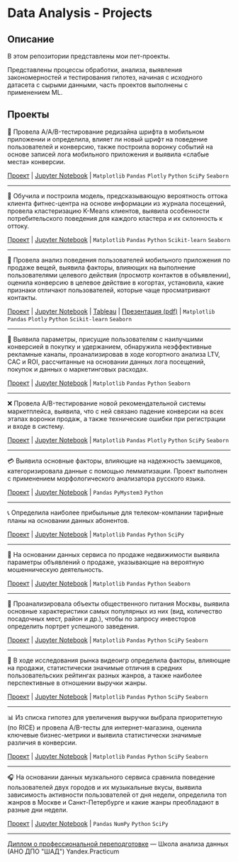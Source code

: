 # Data Analysis - Projects

## Описание 
В этом репозитории представлены мои пет-проекты.

Представлены процессы обработки, анализа, выявления закономерностей и тестирования гипотез, начиная с исходного датасета с сырыми данными, часть проектов выполнены с применением ML.

## Проекты
:vibration_mode: Провела A/A/B-тестирование редизайна шрифта в мобильном приложении и определила, влияет ли новый шрифт на поведение пользователей и конверсию, также построила воронку событий на основе записей лога мобильного приложения и выявила «слабые места» конверсии.

[Проект](https://github.com/anapon-DA/projects/tree/main/App%20Redesign%20AAB-testing#исследование-поведения-пользователей-мобильного-приложения-и-влияния-на-него-редизайна-шрифта)
 | 
[Jupyter Notebook](https://nbviewer.org/github/anapon-DA/projects/blob/d61903e876e19956409612cf1ece5286a6854feb/App%20Redesign%20AAB-testing/AAB-test-app-redesign.ipynb)
 | 
`Matplotlib`
`Pandas`
`Plotly`
`Python`
`SciPy`
`Seaborn`

---


:muscle: Обучила и построила модель, предсказывающую вероятность оттока клиента фитнес-центра на основе информации из журнала посещений, провела кластеризацию K-Means клиентов, выявила особенности потребительского поведения для каждого кластера и их склонность к оттоку.

[Проект](https://github.com/anapon-DA/projects/tree/main/ML%20Churn%20Prediction%20for%20Gym%20Members#выявление-и-анализ-факторов-влияющих-на-отток-клиентов-сети-фитнес-центров-прогнозирование-оттока-и-кластеризация-клиентов-с-применением-machine-learning)
 | 
[Jupyter Notebook](https://nbviewer.org/github/anapon-DA/projects/blob/main/ML%20Churn%20Prediction%20for%20Gym%20Members/gym-member-portraits-and-retention-ML.ipynb)
 | 
 `Matplotlib`
`Pandas`
`Python`
`Scikit-learn`
`Seaborn`


---


:thought_balloon: Провела анализ поведения пользователей мобильного приложения по продаже вещей, выявила факторы, влияющих на выполнение пользователями целевого действия (просмотр контактов в объявлении), оценила конверсию в целевое действие в когортах, установила, какие признаки отличают пользователей, которые чаще просматривают контакты.

[Проект](https://github.com/anapon-DA/projects/tree/main/Identifying%20Factors%20for%20a%20Target%20Action%20(Mobile%20App)#выявление-и-анализ-факторов-влияющих-на-выполнение-целевого-действия-пользователями-мобильного-приложения-по-продаже-вещей)
 | 
[Jupyter Notebook](https://nbviewer.org/github/anapon-DA/projects/blob/main/Identifying%20Factors%20for%20a%20Target%20Action%20%28Mobile%20App%29/sales-app.ipynb)
 | 
[Tableau](https://public.tableau.com/app/profile/anastasiia5402/viz/MobileAppDashboard_16573926438810/MobileAppDashboard)
 | 
[Презентация (pdf)](https://disk.yandex.ru/i/JqD-tdpB4FnvUg)
 | 
 `Matplotlib`
`Pandas`
`Plotly`
`Python`
`Scikit-learn`
`Seaborn`


---


:money_with_wings: Выявила параметры, присущие пользователям с наилучшими конверсией в покупку и удержанием, обнаружила неэффективные рекламные каналы, проанализировав в ходе когортного анализа LTV, CAC и ROI, рассчитанные на основании данных лога посещений, покупок и данных о маркетинговых расходах.

[Проект](https://github.com/anapon-DA/projects/tree/main/Identifying%20Marketing%20ROI%20Problems#анализ-проблем-окупаемости-рекламы-развлекательного-приложения)
 | 
[Jupyter Notebook](https://nbviewer.org/github/anapon-DA/projects/blob/main/Identifying%20Marketing%20ROI%20Problems/identifying-marketing-ROI-problems.ipynb)
 | 
`Matplotlib`
`Pandas`
`Python`
`Seaborn`

---


:x: Провела A/B-тестирование новой рекомендательной системы маркетплейса, выявила, что с ней связано падение конверсии на всех этапах воронки продаж, а также технические ошибки при регистрации и входе в систему.

[Проект](https://github.com/anapon-DA/projects/tree/main/Marketplace%20Recommender%20System%20AB-tests#ab-тестирование-новой-рекомендательной-системы-маркетплейса)
 | 
[Jupyter Notebook](https://nbviewer.org/github/anapon-DA/projects/blob/main/Marketplace%20Recommender%20System%20AB-tests/marketplace-recommender-system-AB-tests.ipynb)
 | 
`Matplotlib`
`Pandas`
`Plotly`
`Python`
`SciPy`
`Seaborn`


---



:credit_card: Выявила основные факторы, влияющие на надежность заемщиков, категоризировала данные с помощью лемматизации. Проект выполнен с применением морфологического анализатора русского языка.

[Проект](https://github.com/anapon-DA/projects/blob/main/Factors%20Affecting%20Loan%20Repayment%20Performance/README.md#выявление-факторов-влияющих-на-возврат-заемщиками-кредита-в-срок)
 | 
[Jupyter Notebook](https://nbviewer.org/github/anapon-DA/projects/blob/main/Factors%20Affecting%20Loan%20Repayment%20Performance/loan-repayment-factors.ipynb)
 | 
`Pandas`
`PyMystem3`
`Python`

---


:telephone_receiver: Определила наиболее прибыльные для телеком-компании тарифные планы на основании данных абонентов.

[Проект](https://github.com/anapon-DA/projects/tree/main/Telecom%20Subscriber%20Data%20Analysis#определение-перспективного-тарифа-сотовой-связи-на-основании-анализа-поведения-абонентов-и-показателей-выручки)
 | 
[Jupyter Notebook](https://nbviewer.org/github/anapon-DA/projects/blob/main/Telecom%20Subscriber%20Data%20Analysis/telecom-subscriber-data-analysis.ipynb)
 | 
`Matplotlib`
`Pandas`
`Python`
`SciPy`

---


:cop: На основании данных сервиса по продаже недвижимости выявила параметры объявлений о продаже, указывающие на вероятную мошенническую деятельность.

[Проект](https://github.com/anapon-DA/projects/tree/main/Defining%20Parameters%20for%20a%20Fraud%20Detection%20System#выявление-параметров-объявлений-о-продаже-недвижимости-указывающих-на-вероятную-мошенническую-деятельность)
 | 
[Jupyter Notebook](https://nbviewer.org/github/anapon-DA/projects/blob/main/Defining%20Parameters%20for%20a%20Fraud%20Detection%20System/real%20estate%20online%20service%20and%20fraud%20detection.ipynb)
 | 
`Matplotlib`
`Pandas`
`Python`
`Seaborn`

---


:fried_shrimp: Проанализировала объекты общественного питания Москвы, выявила основные характеристики самых популярных из них (вид, количество посадочных мест, район и др.), чтобы по запросу инвесторов определить портрет успешного заведения.

[Проект](https://github.com/anapon-DA/projects/tree/main/Catering%20Market%20Research#исследование-рынка-заведений-общественного-питания-москвы)
 | 
[Jupyter Notebook](https://nbviewer.org/github/anapon-DA/projects/blob/main/Catering%20Market%20Research/catering-market-research.ipynb)
 | 
`Matplotlib`
`Pandas`
`Python`
`SciPy`
`Seaborn`

---


:space_invader: В ходе исследования рынка видеоигр определила факторы, влияющие на продажи, статистически значимые отличия в средних пользовательских рейтингах разных жанров, а также наиболее перспективные в отношении выручки жанры.

[Проект](https://github.com/anapon-DA/projects/tree/main/Video%20Game%20Market%20and%20Patterns%20of%20Success#исследование-рынка-видеоигр-и-выявление-определяющих-успешность-игры-закономерностей)
 | 
[Jupyter Notebook](https://nbviewer.org/github/anapon-DA/projects/blob/main/Video%20Game%20Market%20and%20Patterns%20of%20Success/video%20game%20market%20and%20patterns%20of%20success.ipynb)
 | 
`Matplotlib`
`Pandas`
`Python`
`SciPy`
`Seaborn`

---


:bar_chart: Из списка гипотез для увеличения выручки выбрала приоритетную (по RICE) и провела A/B-тесты для интернет-магазина, оценила ключевые бизнес-метрики и выявила статистически значимые различия в конверсии. 

[Проект](https://github.com/anapon-DA/projects/tree/main/Hypotheses%20Prioritization%20and%20AB-testing%20to%20Increase%20Online%20Store%20Revenue#определение-наиболее-перспективной-оценка-rice-гипотезы-для-увеличения-выручки-интернет-магазина-ab-тестирование-и-оценка-бизнес-метрик)
 | 
[Jupyter Notebook](https://nbviewer.org/github/anapon-DA/projects/blob/main/Hypotheses%20Prioritization%20and%20AB-testing%20to%20Increase%20Online%20Store%20Revenue/AB-tests%20for%20subscription%20form%20with%20RICE%20prioritization.ipynb)
 | 
`Matplotlib`
`Pandas`
`Python`
`SciPy`
`Seaborn`

---


:headphones: На основании данных музкального сервиса сравнила поведение пользователей двух городов и их музыкальные вкусы, выявила зависимость активности пользователей от дня недели, определила топ жанров в Москве и Санкт-Петербурге и какие жанры преобладают в разные дни недели.

[Проект](https://github.com/anapon-DA/projects/tree/main/Music%20Service%20Statistics%20for%20Megalopolises#статистика-прослушиваний-треков-музыкального-сервиса-в-мегаполисах)
 | 
[Jupyter Notebook](https://nbviewer.org/github/anapon-DA/projects/blob/main/Music%20Service%20Statistics%20for%20Megalopolises/music%20service%20statistics.ipynb)
 | 
`Pandas`
`NumPy`
`Python`
`SciPy`


---

[Диплом о профессиональной переподготовке](https://drive.google.com/file/d/1gTuHAhv_5-3RDKd-kepXBfBDlM6SWto5/view?usp=sharing) — Школа анализа данных (АНО ДПО "ШАД") Yandex.Practicum
